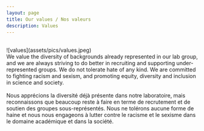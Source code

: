 ```yaml
---
layout: page
title: Our values / Nos valeurs
description: Values
---
```

<br>
![values](assets/pics/values.jpeg) 
<br>
​We value the diversity of backgrounds already represented in our lab group, and we are always striving to do better in recruiting and supporting under-represented groups. We do not tolerate hate of any kind. We are committed to fighting racism and sexism, and promoting equity, diversity and inclusion in science and society.
​<br>
​<br>
Nous apprécions la diversité déjà présente dans notre laboratoire, mais reconnaissons que beaucoup reste à faire en terme de recrutement et de soutien des groupes sous-représentés. Nous ne tolérons aucune forme de haine et nous nous engageons à lutter contre le racisme et le sexisme dans le domaine académique et dans la société.